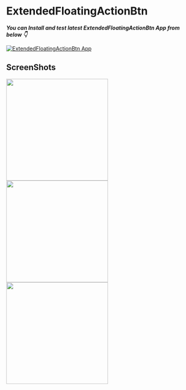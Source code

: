 # ExtendedFloatingActionBtn


***You can Install and test latest ExtendedFloatingActionBtn App from below 👇***

[![ExtendedFloatingActionBtn App](https://img.shields.io/badge/ExtendedFloatingActionBtn💰-APK-red.svg?style=for-the-badge&logo=android)](https://github.com/AbhishekTiwariAndroid/ExtendedFloatingActionBtn/blob/master/app-debug.apk)





## ScreenShots

<img src="https://user-images.githubusercontent.com/42689087/187076943-05f40b42-c67a-495e-ad0f-a8fd0e05eb1f.png" width="270"/>  <img src="https://user-images.githubusercontent.com/42689087/187076964-a24dc254-ba21-48e4-963e-8741c07ab058.png" width="270"/> <img src="https://user-images.githubusercontent.com/42689087/187076967-311081d1-b352-4d9a-b3b5-251a72f33c0e.png" width="270"/> 

